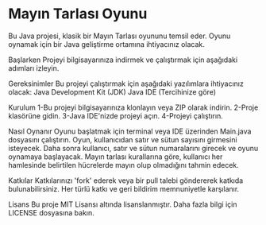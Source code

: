 # Mayın Tarlası Oyunu
Bu Java projesi, klasik bir Mayın Tarlası oyununu temsil eder. Oyunu oynamak için bir Java geliştirme ortamına ihtiyacınız olacak.


Başlarken
Projeyi bilgisayarınıza indirmek ve çalıştırmak için aşağıdaki adımları izleyin.


Gereksinimler
Bu projeyi çalıştırmak için aşağıdaki yazılımlara ihtiyacınız olacak:
Java Development Kit (JDK)
Java IDE (Tercihinize göre)


Kurulum
1-Bu projeyi bilgisayarınıza klonlayın veya ZIP olarak indirin.
2-Proje klasörüne gidin.
3-Java IDE'nizde projeyi açın.
4-Projeyi çalıştırın.


Nasıl Oynanır
Oyunu başlatmak için terminal veya IDE üzerinden Main.java dosyasını çalıştırın. Oyun, kullanıcıdan satır ve sütun sayısını girmesini isteyecek. Daha sonra kullanıcı, satır ve sütun numaralarını girecek ve oyunu oynamaya başlayacak. Mayın tarlası kurallarına göre, kullanıcı her hamlesinde belirtilen hücrelerde mayın olup olmadığını tahmin edecek.


Katkılar
Katkılarınızı 'fork' ederek veya bir pull talebi göndererek katkıda bulunabilirsiniz. Her türlü katkı ve geri bildirim memnuniyetle karşılanır.


Lisans
Bu proje MIT Lisansı altında lisanslanmıştır. Daha fazla bilgi için LICENSE dosyasına bakın.
